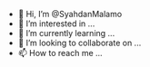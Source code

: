 - 👋 Hi, I’m @SyahdanMalamo
- 👀 I’m interested in ...
- 🌱 I’m currently learning ...
- 💞️ I’m looking to collaborate on ...
- 📫 How to reach me ...

<!---
SyahdanMalamo/SyahdanMalamo is a ✨ special ✨ repository because its `README.md` (this file) appears on your GitHub profile.
You can click the Preview link to take a look at your changes.
--->
